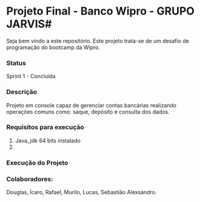 
# Projeto Final  -  Banco Wipro - GRUPO JARVIS#

Seja bem vindo a este repositório. 
Este projeto trata-se de um desafio de programação do bootcamp da Wipro.

### Status
Sprint 1 - Concluída

### Descrição
Projeto em console capaz de gerenciar contas bancárias realizando operações comuns como: saque, depósito e consulta dos dados.

### Requisitos para execução
1. Java_jdk 64 bits instalado 
2. 


### Execução do Projeto



### Colaboradores:
Douglas, Ícaro, Rafael, Murilo, Lucas, Sebastião Alexsandro.
